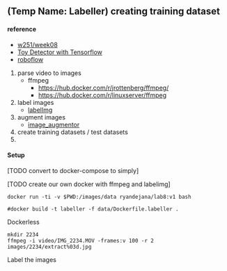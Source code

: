 ## (Temp Name: Labeller) creating training dataset 

#### reference
- [w251/week08](https://github.com/MIDS-scaling-up/v2/tree/master/week08)
- [Toy Detector with Tensorflow](https://www.kdnuggets.com/2018/02/building-toy-detector-tensorflow-object-detection-api.html) 
- [roboflow](https://app.roboflow.com/)


1. parse video to images
	- ffmpeg 
		- https://hub.docker.com/r/jrottenberg/ffmpeg/ 
		- https://hub.docker.com/r/linuxserver/ffmpeg 
2. label images 
	- [labelImg](https://github.com/tzutalin/labelImg)
3. augment images
	- [image_augmentor](https://github.com/codebox/image_augmentor)
4. create training datasets / test datasets 
5. 


#### Setup 
[TODO convert to docker-compose to simply]

[TODO create our own docker with ffmpeg and labelimg] 

```
docker run -ti -v $PWD:/images/data ryandejana/lab8:v1 bash

#docker build -t labeller -f data/Dockerfile.labeller .
```

Dockerless 
```
mkdir 2234
ffmpeg -i video/IMG_2234.MOV -frames:v 100 -r 2 images/2234/extract%03d.jpg

```

Label the images 
